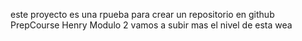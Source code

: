 este proyecto es una rpueba para crear un repositorio en github
PrepCourse Henry Modulo 2
vamos a subir mas el nivel de esta wea